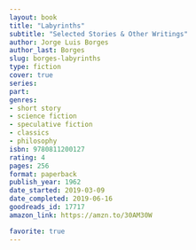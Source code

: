 ```yaml
---
layout: book
title: "Labyrinths"
subtitle: "Selected Stories & Other Writings"
author: Jorge Luis Borges
author_last: Borges
slug: borges-labyrinths
type: fiction
cover: true
series: 
part: 
genres:
- short story
- science fiction
- speculative fiction
- classics
- philosophy
isbn: 9780811200127
rating: 4
pages: 256
format: paperback
publish_year: 1962
date_started: 2019-03-09
date_completed: 2019-06-16
goodreads_id: 17717
amazon_link: https://amzn.to/30AM30W

favorite: true
---
```

